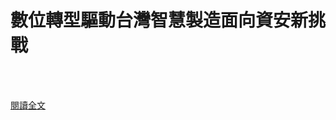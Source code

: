 # 數位轉型驅動台灣智慧製造面向資安新挑戰

<!--more-->
<!--295-->
<br><br/>


[閱讀全文](https://www.techbang.com/posts/86428-digital-transformation-drives-taiwan-to-face-new-challenges-in)
